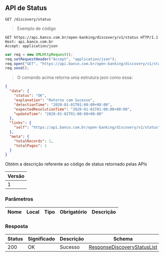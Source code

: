 ## API de Status

`GET /discovery/status`

> Exemplo de código

```http
GET https://api.banco.com.br/open-banking/discovery/v1/status HTTP/1.1
Host: api.banco.com.br
Accept: application/json

```

```javascript
var req = new XMLHttpRequest();
req.setRequestHeader("Accept", "application/json");
req.open("GET", "https://api.banco.com.br/open-banking/discovery/v1/status", true);
req.send();
```

> O comando acima retorna uma estrutura json como essa:

```json
{
  "data": {
    "status": "OK",
    "explanation": "Retorno com Sucesso",
    "detectionTime": "2020-01-01T01:00:00+00:00",
    "expectedResolutionTime": "2020-01-01T01:00:00+00:00",
    "updateTime": "2020-01-02T01:00:00+00:00"
  },
  "links": {
    "self": "https://api.banco.com.br/open-banking/discovery/v1/status"
  },
  "meta": {
    "totalRecords": 1,
    "totalPages": 1
  }
}
```

Obtém a descrição referente ao código de status retornado pelas APIs 

Versão |
------ |
1 |

### Parâmetros

| Nome   | Local | Tipo  | Obrigatório | Descrição                               |
|--------|-------|-------|-------------|-----------------------------------------|

### Resposta

|Status |Significado|Descrição  |Schema                                                                 |
|-------|-----------|-----------|-----------------------------------------------------------------------|
|200    |OK         |Sucesso    |[ResponseDiscoveryStatusList](#schemaResponseDiscoveryStatusList)    |


